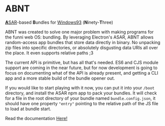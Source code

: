 
# ABNT
[**A**SAR](//github.com/electron/asar)-based **B**undles for [Windows93](//windows93.net) (**N**inety-**T**hree)

ABNT was created to solve one major problem with making programs for the funni web OS: bundling. By leveraging Electron's ASAR, ABNT allows random-access app bundles that store data directly in binary. No unpacking zip files into specific directories, or absolutely disgusting data URIs all over the place. It even supports relative paths ;3

The current API is primitive, but has all that's needed. ES6 and CJS module support are coming in the near future, but for now development is going to focus on documenting what of the API is already present, and getting a CLI app and a more stable build of the bundle opener out.

If you would like to start playing with it now, you can put it into your `/boot` directory, and install the ASAR npm app to pack your bundles. It will check for a file in the root directory of your bundle named `bundle.config.json`, it should have one property `"entry"` pointing to the relative path of the JS file to load at bundle start.

Read the documentation [Here!](/docs/abnt.md)